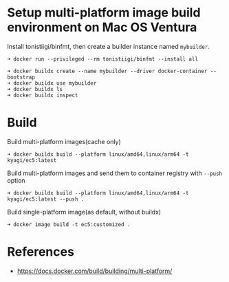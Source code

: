 # Setup multi-platform image build environment on Mac OS Ventura
Install tonistiigi/binfmt, then create a builder instance named `mybuilder`.
```
➜ docker run --privileged --rm tonistiigi/binfmt --install all
```
```
➜ docker buildx create --name mybuilder --driver docker-container --bootstrap
➜ docker buildx use mybuilder
➜ docker buildx ls
➜ docker buildx inspect
```

# Build
Build multi-platform images(cache only)
```
➜ docker buildx build --platform linux/amd64,linux/arm64 -t kyagi/ec5:latest
```

Build multi-platform images and send them to container registry with `--push` option
```
➜ docker buildx build --platform linux/amd64,linux/arm64 -t kyagi/ec5:latest --push .
```
Build single-platform image(as default, without buildx)
```
➜ docker image build -t ec5:customized .
```

# References
- https://docs.docker.com/build/building/multi-platform/